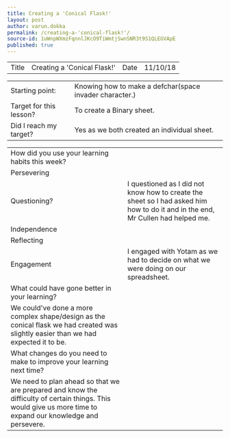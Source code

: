 ```yaml
---
title: Creating a 'Conical Flask!'
layout: post
author: varun.dokka
permalink: /creating-a-'conical-flask!'/
source-id: 1uWnpWXmzFqnnlJKcO9TiWmtjSwnSNR3t9S1QLEGVApE
published: true
---
```

<table>
  <tr>
    <td>Title</td>
    <td>Creating a 'Conical Flask!'</td>
    <td>Date</td>
    <td>11/10/18</td>
  </tr>
</table>


<table>
  <tr>
    <td>Starting point:</td>
    <td>Knowing how to make a defchar(space invader character.)</td>
  </tr>
  <tr>
    <td>Target for this lesson?</td>
    <td>To create a Binary sheet.</td>
  </tr>
  <tr>
    <td>Did I reach my target? </td>
    <td>Yes as we both created an individual sheet.</td>
  </tr>
</table>


<table>
  <tr>
    <td>How did you use your learning habits this week?</td>
    <td></td>
  </tr>
  <tr>
    <td>Persevering</td>
    <td></td>
  </tr>
  <tr>
    <td>Questioning?</td>
    <td>I questioned as I did not know how to create the sheet so I had asked him how to do it and in the end, Mr Cullen had helped me.</td>
  </tr>
  <tr>
    <td>Independence</td>
    <td></td>
  </tr>
  <tr>
    <td>Reflecting</td>
    <td></td>
  </tr>
  <tr>
    <td>Engagement</td>
    <td>I engaged with Yotam as we had to decide on what we were doing on our spreadsheet.</td>
  </tr>
  <tr>
    <td>What could have gone better in your learning?</td>
    <td></td>
  </tr>
  <tr>
    <td>We could've done a more complex shape/design as the conical flask we had created was slightly easier than we had expected it to be.</td>
    <td></td>
  </tr>
  <tr>
    <td>What changes do you need to make to improve your learning next time?</td>
    <td></td>
  </tr>
  <tr>
    <td>We need to plan ahead so that we are prepared and know the difficulty of certain things. This would give us more time to expand our knowledge and persevere.</td>
    <td></td>
  </tr>
</table>


